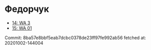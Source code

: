 # Федорчук
- [14: WA 3](14.md)
- [15: WA 01](15.md)

Commit: 8ba57e8bbf5eab7dcbc0378de23ff97fe992ab56
 fetched at: 20201002-144004
